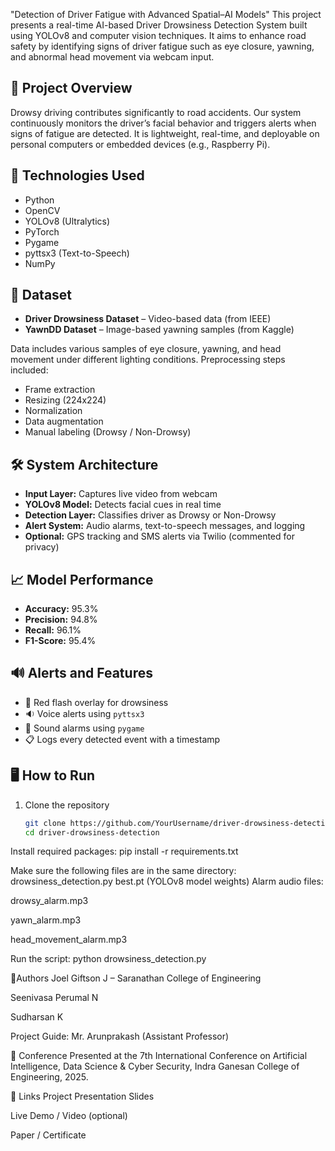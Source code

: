 "Detection of Driver Fatigue with Advanced Spatial–AI Models"
This project presents a real-time AI-based Driver Drowsiness Detection System built using YOLOv8 and computer vision techniques. It aims to enhance road safety by identifying signs of driver fatigue such as eye closure, yawning, and abnormal head movement via webcam input.

## 🚗 Project Overview

Drowsy driving contributes significantly to road accidents. Our system continuously monitors the driver’s facial behavior and triggers alerts when signs of fatigue are detected. It is lightweight, real-time, and deployable on personal computers or embedded devices (e.g., Raspberry Pi).

## 🧠 Technologies Used

- Python
- OpenCV
- YOLOv8 (Ultralytics)
- PyTorch
- Pygame
- pyttsx3 (Text-to-Speech)
- NumPy

## 📁 Dataset

- **Driver Drowsiness Dataset** – Video-based data (from IEEE)
- **YawnDD Dataset** – Image-based yawning samples (from Kaggle)

Data includes various samples of eye closure, yawning, and head movement under different lighting conditions. Preprocessing steps included:
- Frame extraction
- Resizing (224x224)
- Normalization
- Data augmentation
- Manual labeling (Drowsy / Non-Drowsy)

## 🛠️ System Architecture

- **Input Layer:** Captures live video from webcam
- **YOLOv8 Model:** Detects facial cues in real time
- **Detection Layer:** Classifies driver as Drowsy or Non-Drowsy
- **Alert System:** Audio alarms, text-to-speech messages, and logging
- **Optional:** GPS tracking and SMS alerts via Twilio (commented for privacy)

## 📈 Model Performance

- **Accuracy:** 95.3%
- **Precision:** 94.8%
- **Recall:** 96.1%
- **F1-Score:** 95.4%

## 🔊 Alerts and Features

- 🔴 Red flash overlay for drowsiness
- 🔉 Voice alerts using `pyttsx3`
- 📢 Sound alarms using `pygame`
- 📋 Logs every detected event with a timestamp

## 🖥️ How to Run

1. Clone the repository  
   ```bash
   git clone https://github.com/YourUsername/driver-drowsiness-detection.git
   cd driver-drowsiness-detection


Install required packages:
pip install -r requirements.txt

Make sure the following files are in the same directory:
drowsiness_detection.py
best.pt (YOLOv8 model weights)
Alarm audio files:

drowsy_alarm.mp3

yawn_alarm.mp3

head_movement_alarm.mp3

Run the script:
python drowsiness_detection.py


👥Authors
Joel Giftson J – Saranathan College of Engineering

Seenivasa Perumal N

Sudharsan K

Project Guide: Mr. Arunprakash (Assistant Professor)

📜 Conference
Presented at the 7th International Conference on Artificial Intelligence, Data Science & Cyber Security, Indra Ganesan College of Engineering, 2025.

🔗 Links
Project Presentation Slides

Live Demo / Video (optional)

Paper / Certificate



